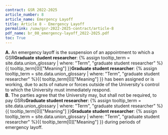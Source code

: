 ```yaml
---
contract: GSR 2022-2025
article_number: 8
article_name: Emergency Layoff
title: Article 8 - Emergency Layoff
permalink: /uaw/gsr-2022-2025-contract/article-8
pdf_name: br_08_emergency-layoff_2022-2025.pdf
toc: True
---
```



<div class="lvl1"><b>A.</b> An emergency layoff is the suspension of an appointment to which a <span class="tooltip"><span class="tooltip">GSR<span class="tooltip-text"><b>Graduate student researcher</b>: {% assign tooltip_term = site.data.union_glossary | where: "Term", "graduate student researcher" %}{{ tooltip_term[0]["Meaning"] }}</span></span><span class="tooltip-text"><b>Graduate student researcher</b>: {% assign tooltip_term = site.data.union_glossary | where: "Term", "graduate student researcher" %}{{ tooltip_term[0]["Meaning"] }}</span></span> has been assigned or is working, due to acts of nature or forces outside of the University's control to which the University must immediately respond.</div>
<div class="lvl1"><b>B.</b> The parties agree that the University may, but shall not be required, to pay <span class="tooltip"><span class="tooltip">GSRs<span class="tooltip-text"><b>Graduate student researcher</b>: {% assign tooltip_term = site.data.union_glossary | where: "Term", "graduate student researcher" %}{{ tooltip_term[0]["Meaning"] }}</span></span><span class="tooltip-text"><b>Graduate student researcher</b>: {% assign tooltip_term = site.data.union_glossary | where: "Term", "graduate student researcher" %}{{ tooltip_term[0]["Meaning"] }}</span></span> during periods of emergency layoff.
</div>
